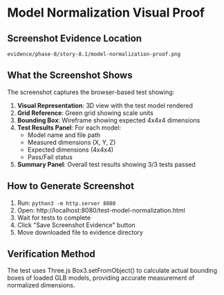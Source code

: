 # Model Normalization Visual Proof

## Screenshot Evidence Location
`evidence/phase-8/story-8.1/model-normalization-proof.png`

## What the Screenshot Shows

The screenshot captures the browser-based test showing:

1. **Visual Representation**: 3D view with the test model rendered
2. **Grid Reference**: Green grid showing scale units
3. **Bounding Box**: Wireframe showing expected 4x4x4 dimensions
4. **Test Results Panel**: For each model:
   - Model name and file path
   - Measured dimensions (X, Y, Z)
   - Expected dimensions (4x4x4)
   - Pass/Fail status
5. **Summary Panel**: Overall test results showing 3/3 tests passed

## How to Generate Screenshot

1. Run: `python3 -m http.server 8080`
2. Open: http://localhost:8080/test-model-normalization.html
3. Wait for tests to complete
4. Click "Save Screenshot Evidence" button
5. Move downloaded file to evidence directory

## Verification Method

The test uses Three.js Box3.setFromObject() to calculate actual bounding boxes of loaded GLB models, providing accurate measurement of normalized dimensions.